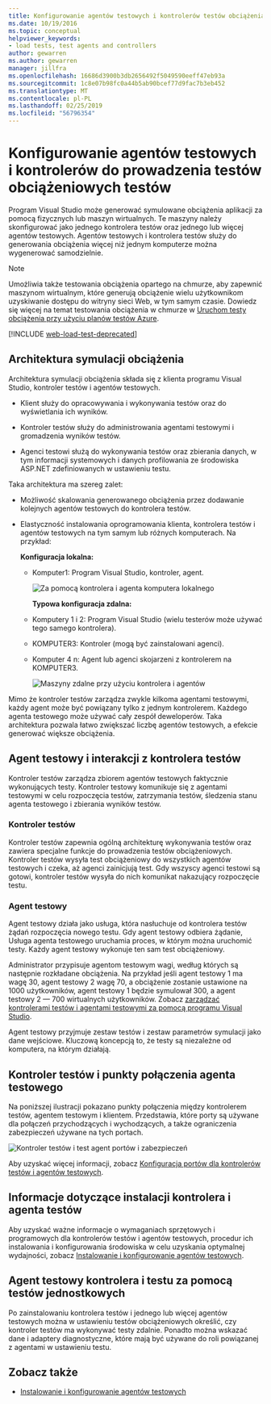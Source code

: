 ```yaml
---
title: Konfigurowanie agentów testowych i kontrolerów testów obciążenia testów
ms.date: 10/19/2016
ms.topic: conceptual
helpviewer_keywords:
- load tests, test agents and controllers
author: gewarren
ms.author: gewarren
manager: jillfra
ms.openlocfilehash: 16686d3900b3db2656492f5049590eeff47eb93a
ms.sourcegitcommit: 1c8e07b98fc0a44b5ab90bcef77d9fac7b3eb452
ms.translationtype: MT
ms.contentlocale: pl-PL
ms.lasthandoff: 02/25/2019
ms.locfileid: "56796354"
---
```

# <a name="configure-test-agents-and-test-controllers-for-running-load-tests"></a>Konfigurowanie agentów testowych i kontrolerów do prowadzenia testów obciążeniowych testów

Program Visual Studio może generować symulowane obciążenia aplikacji za pomocą fizycznych lub maszyn wirtualnych. Te maszyny należy skonfigurować jako jednego kontrolera testów oraz jednego lub więcej agentów testowych. Agentów testowych i kontrolera testów służy do generowania obciążenia więcej niż jednym komputerze można wygenerować samodzielnie.

> [!NOTE]
> Umożliwia także testowania obciążenia opartego na chmurze, aby zapewnić maszynom wirtualnym, które generują obciążenie wielu użytkownikom uzyskiwanie dostępu do witryny sieci Web, w tym samym czasie. Dowiedz się więcej na temat testowania obciążenia w chmurze w [Uruchom testy obciążenia przy użyciu planów testów Azure](/azure/devops/test/load-test/get-started-simple-cloud-load-test?view=vsts).

[!INCLUDE [web-load-test-deprecated](includes/web-load-test-deprecated.md)]

## <a name="load-simulation-architecture"></a>Architektura symulacji obciążenia

Architektura symulacji obciążenia składa się z klienta programu Visual Studio, kontroler testów i agentów testowych.

-   Klient służy do opracowywania i wykonywania testów oraz do wyświetlania ich wyników.

-   Kontroler testów służy do administrowania agentami testowymi i gromadzenia wyników testów.

-   Agenci testowi służą do wykonywania testów oraz zbierania danych, w tym informacji systemowych i danych profilowania ze środowiska ASP.NET zdefiniowanych w ustawieniu testu.

Taka architektura ma szereg zalet:

- Możliwość skalowania generowanego obciążenia przez dodawanie kolejnych agentów testowych do kontrolera testów.

- Elastyczność instalowania oprogramowania klienta, kontrolera testów i agentów testowych na tym samym lub różnych komputerach. Na przykład:

   **Konfiguracja lokalna:**

  - Komputer1: Program Visual Studio, kontroler, agent.

    ![Za pomocą kontrolera i agenta komputera lokalnego](./media/load-test-configa.png)

    **Typowa konfiguracja zdalna:**

  - Komputery 1 i 2: Program Visual Studio (wielu testerów może używać tego samego kontrolera).

  - KOMPUTER3: Kontroler (mogą być zainstalowani agenci).

  - Komputer 4 n: Agent lub agenci skojarzeni z kontrolerem na KOMPUTER3.

    ![Maszyny zdalne przy użyciu kontrolera i agentów](./media/load-test-configb.png)

Mimo że kontroler testów zarządza zwykle kilkoma agentami testowymi, każdy agent może być powiązany tylko z jednym kontrolerem. Każdego agenta testowego może używać cały zespół deweloperów. Taka architektura pozwala łatwo zwiększać liczbę agentów testowych, a efekcie generować większe obciążenia.

## <a name="test-agent-and-test-controller-interaction"></a>Agent testowy i interakcji z kontrolera testów

Kontroler testów zarządza zbiorem agentów testowych faktycznie wykonujących testy. Kontroler testowy komunikuje się z agentami testowymi w celu rozpoczęcia testów, zatrzymania testów, śledzenia stanu agenta testowego i zbierania wyników testów.

### <a name="test-controller"></a>Kontroler testów

Kontroler testów zapewnia ogólną architekturę wykonywania testów oraz zawiera specjalne funkcje do prowadzenia testów obciążeniowych. Kontroler testów wysyła test obciążeniowy do wszystkich agentów testowych i czeka, aż agenci zainicjują test. Gdy wszyscy agenci testowi są gotowi, kontroler testów wysyła do nich komunikat nakazujący rozpoczęcie testu.

### <a name="test-agent"></a>Agent testowy

Agent testowy działa jako usługa, która nasłuchuje od kontrolera testów żądań rozpoczęcia nowego testu. Gdy agent testowy odbiera żądanie, Usługa agenta testowego uruchamia proces, w którym można uruchomić testy. Każdy agent testowy wykonuje ten sam test obciążeniowy.

 Administrator przypisuje agentom testowym wagi, według których są następnie rozkładane obciążenia. Na przykład jeśli agent testowy 1 ma wagę 30, agent testowy 2 wagę 70, a obciążenie zostanie ustawione na 1000 użytkowników, agent testowy 1 będzie symulował 300, a agent testowy 2 — 700 wirtualnych użytkowników. Zobacz [zarządzać kontrolerami testów i agentami testowymi za pomocą programu Visual Studio](../test/manage-test-controllers-and-test-agents.md).

 Agent testowy przyjmuje zestaw testów i zestaw parametrów symulacji jako dane wejściowe. Kluczową koncepcją to, że testy są niezależne od komputera, na którym działają.

## <a name="test-controller-and-test-agent-connection-points"></a>Kontroler testów i punkty połączenia agenta testowego

Na poniższej ilustracji pokazano punkty połączenia między kontrolerem testów, agentem testowym i klientem. Przedstawia, które porty są używane dla połączeń przychodzących i wychodzących, a także ograniczenia zabezpieczeń używane na tych portach.

 ![Kontroler testów i test agent portów i zabezpieczeń](./media/test-controller-agent-firewall.png)

 Aby uzyskać więcej informacji, zobacz [Konfiguracja portów dla kontrolerów testów i agentów testowych](../test/configure-ports-for-test-controllers-and-test-agents.md).

## <a name="test-controller-and-agent-installation-information"></a>Informacje dotyczące instalacji kontrolera i agenta testów

Aby uzyskać ważne informacje o wymaganiach sprzętowych i programowych dla kontrolerów testów i agentów testowych, procedur ich instalowania i konfigurowania środowiska w celu uzyskania optymalnej wydajności, zobacz [Instalowanie i konfigurowanie agentów testowych](../test/lab-management/install-configure-test-agents.md).

## <a name="use-the-test-controller-and-test-agent-with-unit-tests"></a>Agent testowy kontrolera i testu za pomocą testów jednostkowych

Po zainstalowaniu kontrolera testów i jednego lub więcej agentów testowych można w ustawieniu testów obciążeniowych określić, czy kontroler testów ma wykonywać testy zdalnie. Ponadto można wskazać dane i adaptery diagnostyczne, które mają być używane do roli powiązanej z agentami w ustawieniu testu.

## <a name="see-also"></a>Zobacz także

- [Instalowanie i konfigurowanie agentów testowych](../test/lab-management/install-configure-test-agents.md)